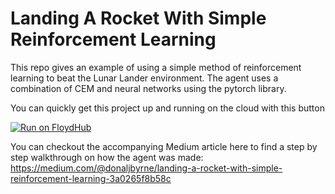 # Landing A Rocket With Simple Reinforcement Learning
This repo gives an example of using a simple method of reinforcement learning to beat the Lunar Lander environment. The agent uses a combination of CEM and neural networks using the pytorch library. 

You can quickly get this project up and running on the cloud with this button

[![Run on FloydHub](https://static.floydhub.com/button/button.svg)](https://floydhub.com/run?template=https://github.com/djbyrne/Landing-A-Rocket-With-Simple-Reinforcement-Learning)

You can checkout the accompanying Medium article here to find a step by step walkthrough on how the agent was made:
https://medium.com/@donaljbyrne/landing-a-rocket-with-simple-reinforcement-learning-3a0265f8b58c
